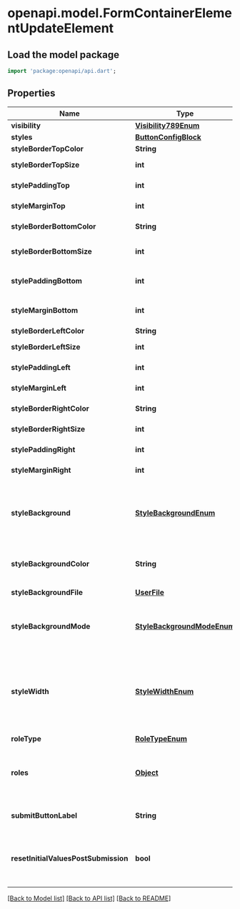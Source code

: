 # openapi.model.FormContainerElementUpdateElement

## Load the model package
```dart
import 'package:openapi/api.dart';
```

## Properties
Name | Type | Description | Notes
------------ | ------------- | ------------- | -------------
**visibility** | [**Visibility789Enum**](Visibility789Enum.md) |  | [optional] 
**styles** | [**ButtonConfigBlock**](ButtonConfigBlock.md) |  | [optional] 
**styleBorderTopColor** | **String** | Top border color. | [optional] 
**styleBorderTopSize** | **int** | Pixel height of the top border. | [optional] 
**stylePaddingTop** | **int** | Padding size of the top border. | [optional] 
**styleMarginTop** | **int** | Margin size of the top border. | [optional] 
**styleBorderBottomColor** | **String** | Bottom border color | [optional] 
**styleBorderBottomSize** | **int** | Pixel height of the bottom border. | [optional] 
**stylePaddingBottom** | **int** | Padding size of the bottom border. | [optional] 
**styleMarginBottom** | **int** | Margin size of the bottom border. | [optional] 
**styleBorderLeftColor** | **String** | Left border color | [optional] 
**styleBorderLeftSize** | **int** | Pixel height of the left border. | [optional] 
**stylePaddingLeft** | **int** | Padding size of the left border. | [optional] 
**styleMarginLeft** | **int** | Margin size of the left border. | [optional] 
**styleBorderRightColor** | **String** | Right border color | [optional] 
**styleBorderRightSize** | **int** | Pixel height of the right border. | [optional] 
**stylePaddingRight** | **int** | Padding size of the right border. | [optional] 
**styleMarginRight** | **int** | Margin size of the right border. | [optional] 
**styleBackground** | [**StyleBackgroundEnum**](StyleBackgroundEnum.md) | What type of background the element should have.  * `none` - None * `color` - Color * `image` - Image | [optional] 
**styleBackgroundColor** | **String** | The background color if `style_background` is color. | [optional] 
**styleBackgroundFile** | [**UserFile**](UserFile.md) | The background image file | [optional] 
**styleBackgroundMode** | [**StyleBackgroundModeEnum**](StyleBackgroundModeEnum.md) | The mode of the background image  * `tile` - Tile * `fill` - Fill * `fit` - Fit | [optional] 
**styleWidth** | [**StyleWidthEnum**](StyleWidthEnum.md) | Indicates the width of the element.  * `full` - Full * `full-width` - Full Width * `normal` - Normal * `medium` - Medium * `small` - Small | [optional] 
**roleType** | [**RoleTypeEnum**](RoleTypeEnum.md) |  | [optional] 
**roles** | [**Object**](.md) | User roles associated with this element, used in conjunction with role_type. | [optional] 
**submitButtonLabel** | **String** |  | [optional] [default to '']
**resetInitialValuesPostSubmission** | **bool** | Whether to reset the form to using its initial values after a successful form submission. | [optional] 

[[Back to Model list]](../README.md#documentation-for-models) [[Back to API list]](../README.md#documentation-for-api-endpoints) [[Back to README]](../README.md)


